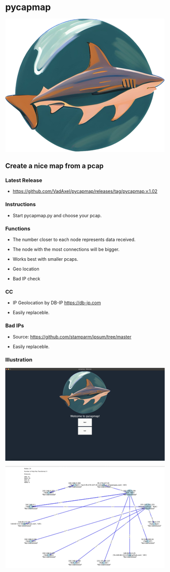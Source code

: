 # pycapmap

![Settings Window](https://github.com/VadAxel/pycapmap/blob/main/images/logo.png)

## Create a nice map from a pcap

### Latest Release

* https://github.com/VadAxel/pycapmap/releases/tag/pycapmap.v.1.02

### Instructions

* Start pycapmap.py and choose your pcap.

### Functions

* The number closer to each node represents data received.

* The node with the most connections will be bigger.

* Works best with smaller pcaps.

* Geo location

* Bad IP check

### CC

* IP Geolocation by DB-IP https://db-ip.com

* Easily replaceble. 

### Bad IPs

* Source: https://github.com/stamparm/ipsum/tree/master  

* Easily replaceble.

### Illustration

![Settings Window](https://github.com/VadAxel/pycapmap/blob/main/images/pycapmapimg2.jpg)


![Settings Window](https://github.com/VadAxel/pycapmap/blob/main/images/pycapmapimg.jpg)
